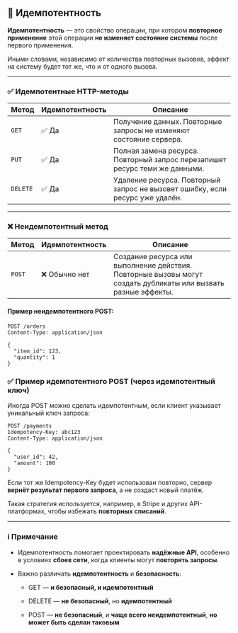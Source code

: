 ## 🔁 Идемпотентность

**Идемпотентность** — это свойство операции, при котором **повторное применение** этой операции **не изменяет состояние системы** после первого применения.

Иными словами, независимо от количества повторных вызовов, эффект на систему будет тот же, что и от одного вызова.

---

### ✅ Идемпотентные HTTP-методы

| Метод    | Идемпотентность | Описание |
|----------|-----------------|----------|
| `GET`    | ✅ Да            | Получение данных. Повторные запросы не изменяют состояние сервера. |
| `PUT`    | ✅ Да            | Полная замена ресурса. Повторный запрос перезапишет ресурс теми же данными. |
| `DELETE` | ✅ Да            | Удаление ресурса. Повторный запрос не вызовет ошибку, если ресурс уже удалён. |

---

### ❌ Неидемпотентный метод

| Метод   | Идемпотентность | Описание |
|---------|-----------------|----------|
| `POST`  | ❌ Обычно нет    | Создание ресурса или выполнение действия. Повторные вызовы могут создать дубликаты или вызвать разные эффекты. |

#### Пример неидемпотентного POST:

```http
POST /orders
Content-Type: application/json

{
  "item_id": 123,
  "quantity": 1
}
```

### **✅ Пример идемпотентного POST (через идемпотентный ключ)**

  

Иногда POST можно сделать идемпотентным, если клиент указывает уникальный ключ запроса:
```
POST /payments
Idempotency-Key: abc123
Content-Type: application/json

{
  "user_id": 42,
  "amount": 100
}
```
Если тот же Idempotency-Key будет использован повторно, сервер **вернёт результат первого запроса**, а не создаст новый платёж.

  
Такая стратегия используется, например, в Stripe и других API-платформах, чтобы избежать **повторных списаний**.

---

### **ℹ️ Примечание**

- Идемпотентность помогает проектировать **надёжные API**, особенно в условиях **сбоев сети**, когда клиенты могут **повторять запросы**.
    
- Важно различать **идемпотентность** и **безопасность**:
    
    - GET — **и безопасный, и идемпотентный**
        
    - DELETE — **не безопасный**, но **идемпотентный**
        
    - POST — **не безопасный**, и **чаще всего неидемпотентный**, **но может быть сделан таковым**